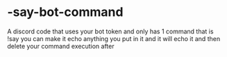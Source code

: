# -say-bot-command
A discord code that uses your bot token and only has 1 command that is !say you can make it echo anything you put in it and it will echo it and then delete your command execution after 
